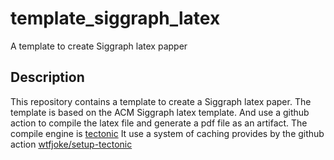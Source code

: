 # template_siggraph_latex

A template to create Siggraph latex papper

## Description

This repository contains a template to create a Siggraph latex paper.
The template is based on the ACM Siggraph latex template. And use a github
action to compile the latex file and generate a pdf file as an artifact. The
compile engine is [tectonic](https://tectonic-typesetting.github.io/en-US/index.html)
It use a system of caching provides by the github action [wtfjoke/setup-tectonic](https://github.com/marketplace/actions/setup-tectonic)
